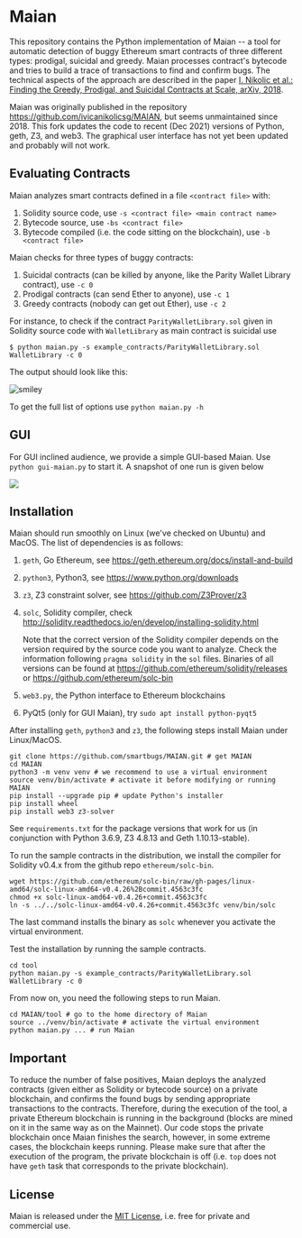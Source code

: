 # Maian 

This repository contains the Python implementation of Maian -- a tool for automatic detection of buggy Ethereum smart contracts of three different types: prodigal, suicidal and greedy. Maian processes contract's bytecode and tries to build a trace of transactions to find and confirm bugs. The technical aspects of the approach are described in the paper [I. Nikolic et al.: Finding the Greedy, Prodigal, and Suicidal Contracts at Scale, arXiv, 2018](https://arxiv.org/abs/1802.06038).

Maian was originally published in the repository https://github.com/ivicanikolicsg/MAIAN, but seems unmaintained since 2018.
This fork updates the code to recent (Dec 2021) versions of Python, geth, Z3, and web3. The graphical user interface has not yet been updated and probably will not work.

## Evaluating Contracts
Maian analyzes smart contracts defined in a file `<contract file>` with:  

1. Solidity source code, use `-s <contract file> <main contract name>`
2. Bytecode source, use `-bs <contract file>`
3. Bytecode compiled (i.e. the code sitting on the blockchain), use `-b <contract file>`

Maian checks for three types of buggy contracts:

1. Suicidal contracts (can be killed by anyone, like the Parity Wallet Library contract), use `-c 0`
2. Prodigal contracts (can send Ether to anyone), use `-c 1`
3. Greedy contracts (nobody can get out Ether), use `-c 2`

For instance, to check if the contract `ParityWalletLibrary.sol` given in Solidity source code with `WalletLibrary` as main contract is suicidal use

	$ python maian.py -s example_contracts/ParityWalletLibrary.sol WalletLibrary -c 0

The output should look like this:

![smiley](maian.png)

To get the full list of options use `python maian.py -h`



## GUI

For GUI inclined audience, we provide  a simple GUI-based Maian. Use `python gui-maian.py` to start it. 
A snapshot of one run is given below

![](./gui-maian.png)

## Installation

Maian should run smoothly on Linux (we've checked on Ubuntu) and MacOS. 
The list of dependencies is as follows:

1. `geth`, Go Ethereum, see https://geth.ethereum.org/docs/install-and-build
2. `python3`, Python3, see https://www.python.org/downloads
3. `z3`, Z3 constraint solver, see https://github.com/Z3Prover/z3
4. `solc`, Solidity compiler, check http://solidity.readthedocs.io/en/develop/installing-solidity.html

   Note that the correct version of the Solidity compiler depends on the version required by the source code you want to analyze.
   Check the information following `pragma solidity` in the `sol` files. Binaries of all versions can be found at https://github.com/ethereum/solidity/releases or https://github.com/ethereum/solc-bin
5. `web3.py`, the Python interface to Ethereum blockchains
6. PyQt5 (only for GUI Maian), try `sudo apt install python-pyqt5`

After installing `geth`, `python3` and `z3`, the following steps install Maian under Linux/MacOS.

```console
git clone https://github.com/smartbugs/MAIAN.git # get MAIAN
cd MAIAN
python3 -m venv venv # we recommend to use a virtual environment
source venv/bin/activate # activate it before modifying or running MAIAN
pip install --upgrade pip # update Python's installer
pip install wheel
pip install web3 z3-solver
```
See `requirements.txt` for the package versions that work for us (in conjunction with Python 3.6.9, Z3 4.8.13 and Geth 1.10.13-stable).

To run the sample contracts in the distribution,  we install the compiler for Solidity v0.4.x from the github repo `ethereum/solc-bin`.
```console
wget https://github.com/ethereum/solc-bin/raw/gh-pages/linux-amd64/solc-linux-amd64-v0.4.26%2Bcommit.4563c3fc
chmod +x solc-linux-amd64-v0.4.26+commit.4563c3fc
ln -s ../../solc-linux-amd64-v0.4.26+commit.4563c3fc venv/bin/solc
```
The last command installs the binary as `solc` whenever you activate the virtual environment.

Test the installation by running the sample contracts.
```console
cd tool
python maian.py -s example_contracts/ParityWalletLibrary.sol WalletLibrary -c 0
```

From now on, you need the following steps to run Maian.
```console
cd MAIAN/tool # go to the home directory of Maian
source ../venv/bin/activate # activate the virtual environment
python maian.py ... # run Maian
```

## Important

To reduce the number of false positives, Maian deploys the analyzed contracts (given either as Solidity or bytecode source) on 
a private blockchain, and confirms the found bugs by sending appropriate transactions to the contracts. 
Therefore, during the execution of the tool, a private Ethereum blockchain is running in the background (blocks are mined on it in the same way as on the Mainnet). Our code stops the private blockchain once Maian finishes the search, however, in some  extreme cases, the blockchain keeps running. Please make sure that after the execution of the program, the private blockchain is off (i.e. `top` does not have `geth` task that corresponds to the private blockchain). 

## License

Maian is released under the [MIT License](https://opensource.org/licenses/MIT), i.e. free for private and commercial use.

 
